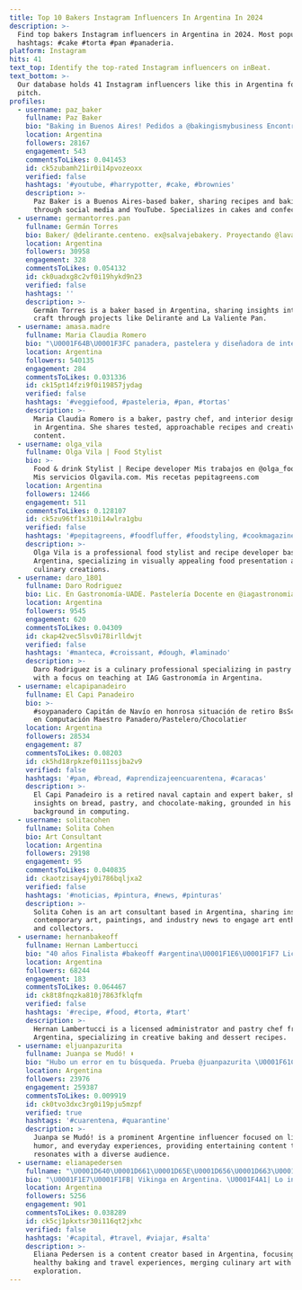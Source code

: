 ```yaml
---
title: Top 10 Bakers Instagram Influencers In Argentina In 2024
description: >-
  Find top bakers Instagram influencers in Argentina in 2024. Most popular
  hashtags: #cake #torta #pan #panaderia.
platform: Instagram
hits: 41
text_top: Identify the top-rated Instagram influencers on inBeat.
text_bottom: >-
  Our database holds 41 Instagram influencers like this in Argentina for you to
  pitch.
profiles:
  - username: paz_baker
    fullname: Paz Baker
    bio: "Baking in Buenos Aires! Pedidos a @bakingismybusiness Encontrá mis recetas en historias destacadas y en mi canal de YouTube Paz Baker \U0001F370"
    location: Argentina
    followers: 28167
    engagement: 543
    commentsToLikes: 0.041453
    id: ck5zubamh21ir0i14pvozeoxx
    verified: false
    hashtags: '#youtube, #harrypotter, #cake, #brownies'
    description: >-
      Paz Baker is a Buenos Aires-based baker, sharing recipes and baking tips
      through social media and YouTube. Specializes in cakes and confections.
  - username: germantorres.pan
    fullname: Germán Torres
    bio: Baker/ @delirante.centeno. ex@salvajebakery. Proyectando @lavalientepan.
    location: Argentina
    followers: 30958
    engagement: 328
    commentsToLikes: 0.054132
    id: ck0uadxg8c2vf0i19hykd9n23
    verified: false
    hashtags: ''
    description: >-
      Germán Torres is a baker based in Argentina, sharing insights into his
      craft through projects like Delirante and La Valiente Pan.
  - username: amasa.madre
    fullname: Maria Claudia Romero
    bio: "\U0001F64B\U0001F3FC panadera, pastelera y diseñadora de interiores \U0001F3E1 Recetas realizables y súper chequeadas. \U0001F60E #tesacopanadera ❤️\U0001F35E\U0001F1E6\U0001F1F7TikTok"
    location: Argentina
    followers: 540135
    engagement: 284
    commentsToLikes: 0.031336
    id: ck15pt14fzi9f0i19857jydag
    verified: false
    hashtags: '#veggiefood, #pasteleria, #pan, #tortas'
    description: >-
      Maria Claudia Romero is a baker, pastry chef, and interior designer based
      in Argentina. She shares tested, approachable recipes and creative baking
      content.
  - username: olga_vila
    fullname: Olga Vila | Food Stylist
    bio: >-
      Food & drink Stylist | Recipe developer Mis trabajos en @olga_foodstyler
      Mis servicios Olgavila.com. Mis recetas pepitagreens.com
    location: Argentina
    followers: 12466
    engagement: 511
    commentsToLikes: 0.128107
    id: ck5zu96tf1x310i14wlra1gbu
    verified: false
    hashtags: '#pepitagreens, #foodfluffer, #foodstyling, #cookmagazine'
    description: >-
      Olga Vila is a professional food stylist and recipe developer based in
      Argentina, specializing in visually appealing food presentation and
      culinary creations.
  - username: daro_1801
    fullname: Daro Rodriguez
    bio: Lic. En Gastronomía-UADE. Pastelería Docente en @iagastronomia
    location: Argentina
    followers: 9545
    engagement: 620
    commentsToLikes: 0.04309
    id: ckap42vec5lsv0i78irlldwjt
    verified: false
    hashtags: '#manteca, #croissant, #dough, #laminado'
    description: >-
      Daro Rodriguez is a culinary professional specializing in pastry arts,
      with a focus on teaching at IAG Gastronomía in Argentina.
  - username: elcapipanadeiro
    fullname: El Capi Panadeiro
    bio: >-
      #soypanadero Capitán de Navío en honrosa situación de retiro BsSc & MsSc
      en Computación Maestro Panadero/Pastelero/Chocolatier
    location: Argentina
    followers: 28534
    engagement: 87
    commentsToLikes: 0.08203
    id: ck5hd18rpkzef0i11ssjba2v9
    verified: false
    hashtags: '#pan, #bread, #aprendizajeencuarentena, #caracas'
    description: >-
      El Capi Panadeiro is a retired naval captain and expert baker, sharing
      insights on bread, pastry, and chocolate-making, grounded in his academic
      background in computing.
  - username: solitacohen
    fullname: Solita Cohen
    bio: Art Consultant
    location: Argentina
    followers: 29198
    engagement: 95
    commentsToLikes: 0.040835
    id: ckaotzisay4jy0i786bqljxa2
    verified: false
    hashtags: '#noticias, #pintura, #news, #pinturas'
    description: >-
      Solita Cohen is an art consultant based in Argentina, sharing insights on
      contemporary art, paintings, and industry news to engage art enthusiasts
      and collectors.
  - username: hernanbakeoff
    fullname: Hernan Lambertucci
    bio: "40 años Finalista #bakeoff #argentina\U0001F1E6\U0001F1F7 Lic en Administración Postrero - Pastelero - \U0001F36B\U0001F368\U0001F366 Pasión y Creatividad \U0001F603\U0001F604\U0001F601"
    location: Argentina
    followers: 68244
    engagement: 183
    commentsToLikes: 0.064467
    id: ck8t8fnqzka810j7863fklqfm
    verified: false
    hashtags: '#recipe, #food, #torta, #tart'
    description: >-
      Hernan Lambertucci is a licensed administrator and pastry chef from
      Argentina, specializing in creative baking and dessert recipes.
  - username: eljuanpazurita
    fullname: Juanpa se Mudó! ⬇️
    bio: "Hubo un error en tu búsqueda. Prueba @juanpazurita \U0001F61C"
    location: Argentina
    followers: 23976
    engagement: 259387
    commentsToLikes: 0.009919
    id: ck0tvo3dxc3rg0i19pju5mzpf
    verified: true
    hashtags: '#cuarentena, #quarantine'
    description: >-
      Juanpa se Mudó! is a prominent Argentine influencer focused on lifestyle,
      humor, and everyday experiences, providing entertaining content that
      resonates with a diverse audience.
  - username: elianapedersen
    fullname: "\U0001D640\U0001D661\U0001D65E\U0001D656\U0001D663\U0001D656 \U0001D64B\U0001D65A\U0001D659\U0001D65A\U0001D667\U0001D668\U0001D65A\U0001D663"
    bio: "\U0001F1E7\U0001F1FB| Vikinga en Argentina. \U0001F4A1| Lo invisible CREA lo VISIBLE. Mi repostería saludable @nutrin.bakery"
    location: Argentina
    followers: 5256
    engagement: 901
    commentsToLikes: 0.038289
    id: ck5cj1pkxtsr30i116qt2jxhc
    verified: false
    hashtags: '#capital, #travel, #viajar, #salta'
    description: >-
      Eliana Pedersen is a content creator based in Argentina, focusing on
      healthy baking and travel experiences, merging culinary art with cultural
      exploration.
---
```


